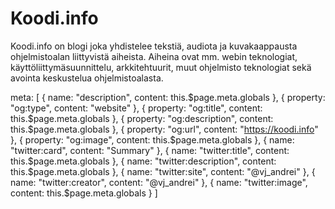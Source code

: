 # Koodi.info

Koodi.info on blogi joka yhdistelee tekstiä, audiota ja kuvakaappausta ohjelmistoalan liittyvistä aiheista. Aiheina ovat mm. webin teknologiat, käyttöliittymäsuunnittelu, arkkitehtuurit, muut ohjelmisto teknologiat sekä avointa keskustelua ohjelmistoalasta.

meta: [
{
name: "description",
content: this.$page.meta.globals
},
{ property: "og:type", content: "website" },
{
property: "og:title",
content: this.$page.meta.globals
},
{
property: "og:description",
content: this.$page.meta.globals
},
{ property: "og:url", content: "https://koodi.info" },
{
property: "og:image",
content: this.$page.meta.globals
},
{ name: "twitter:card", content: "Summary" },
{
name: "twitter:title",
content: this.$page.meta.globals
},
{
name: "twitter:description",
content: this.$page.meta.globals
},
{ name: "twitter:site", content: "@vj_andrei" },
{ name: "twitter:creator", content: "@vj_andrei" },
{
name: "twitter:image",
content: this.$page.meta.globals
}
]
